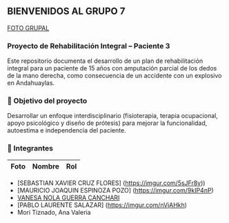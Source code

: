 ## BIENVENIDOS AL GRUPO 7

[FOTO GRUPAL](https://imgur.com/a/IU5xCC0)


### Proyecto de Rehabilitación Integral – Paciente 3

Este repositorio documenta el desarrollo de un plan de rehabilitación integral para un paciente de 15 años con amputación parcial de los dedos de la mano derecha, como consecuencia de un accidente con un explosivo en Andahuaylas.

### 🧠 Objetivo del proyecto
Desarrollar un enfoque interdisciplinario (fisioterapia, terapia ocupacional, apoyo psicológico y diseño de prótesis) para mejorar la funcionalidad, autoestima e independencia del paciente.


### 👥 Integrantes

| Foto | Nombre | Rol |
|------|--------|-----|
- [SEBASTIAN XAVIER CRUZ FLORES] (https://imgur.com/5sJFr8v))
- [MAURICIO JOAQUIN ESPINOZA POZO] (https://imgur.com/9kIP4nP)
- [VANESA NOLA GUERRA CANCHARI](https://imgur.com/undefined)
- [PABLO LAURENTE SALAZAR] (https://imgur.com/nVjAHkh)
- Mori Tiznado, Ana Valeria



